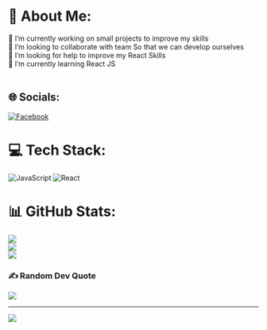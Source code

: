 # 💫 About Me:
🔭 I’m currently working on small projects to improve my skills<br>👯 I’m looking to collaborate with team So that we can develop ourselves<br>🤝 I’m looking for help to improve my React Skills <br>🌱 I’m currently learning React JS<br><br>


## 🌐 Socials:
[![Facebook](https://img.shields.io/badge/Facebook-%231877F2.svg?logo=Facebook&logoColor=white)](https://facebook.com/Abdalla_ali20) 

# 💻 Tech Stack:
![JavaScript](https://img.shields.io/badge/javascript-%23323330.svg?style=for-the-badge&logo=javascript&logoColor=%23F7DF1E) ![React](https://img.shields.io/badge/react-%2320232a.svg?style=for-the-badge&logo=react&logoColor=%2361DAFB)
# 📊 GitHub Stats:
![](https://github-readme-stats.vercel.app/api?username=b0da2003&theme=dark&hide_border=true&include_all_commits=false&count_private=false)<br/>
![](https://github-readme-streak-stats.herokuapp.com/?user=b0da2003&theme=dark&hide_border=true)<br/>
![](https://github-readme-stats.vercel.app/api/top-langs/?username=b0da2003&theme=dark&hide_border=true&include_all_commits=false&count_private=false&layout=compact)

### ✍️ Random Dev Quote
![](https://quotes-github-readme.vercel.app/api?type=horizontal&theme=radical)

---
[![](https://visitcount.itsvg.in/api?id=b0da2003&icon=0&color=0)](https://visitcount.itsvg.in)

<!-- Proudly created with GPRM ( https://gprm.itsvg.in ) -->
